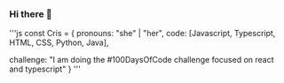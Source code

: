 ### Hi there 👋
'''js
const Cris = {
  pronouns: "she" | "her",
  code: [Javascript, Typescript, HTML, CSS, Python, Java],
  
 challenge: "I am doing the #100DaysOfCode challenge focused on react and typescript"
}
'''
<!--
**QuantiumDev09/quantiumdev09** is a ✨ _special_ ✨ repository because its `README.md` (this file) appears on your GitHub profile.

Here are some ideas to get you started:

- 🔭 I’m currently working on ...
- 🌱 I’m currently learning ...
- 👯 I’m looking to collaborate on ...
- 🤔 I’m looking for help with ...
- 💬 Ask me about ...
- 📫 How to reach me: ...
- 😄 Pronouns: ...
- ⚡ Fun fact: ...
-->
